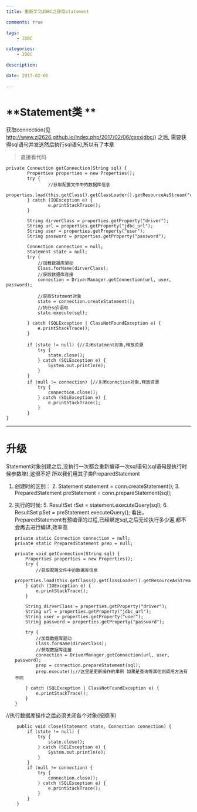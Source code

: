 ```yaml
---
title: 重新学习JDBC之获取statement

comments: true    

tags: 
    - JDBC

categories: 
    - JDBC

description: 

date: 2017-02-06
   
---
```


# **Statement类 **
获取connection(见 http://www.zj2626.github.io/index.php/2017/02/06/cxxxjdbc/) 之后, 需要获得sql语句并发送然后执行sql语句,所以有了本章

<!--more-->

>直接看代码

    private Connection getConnection(String sql) {
            Properties properties = new Properties();
            try {
                    //获取配置文件中的数据库信息
                    properties.load(this.getClass().getClassLoader().getResourceAsStream("com/jdbc/jdbc.properties"));
            } catch (IOException e) {
                    e.printStackTrace();
            }
    
            String dirverClass = properties.getProperty("driver");
            String url = properties.getProperty("jdbc_url");
            String user = properties.getProperty("user");
            String password = properties.getProperty("password");
            
            Connection connection = null;
            Statement state = null;
            try {
                //加载数据库驱动 
                Class.forName(dirverClass);
                //获取数据库连接
                connection = DriverManager.getConnection(url, user, password);
                            
                //获取Statment对象
                state = connection.createStatement();
                //执行sql语句
                state.execute(sql);
    
            } catch (SQLException | ClassNotFoundException e) {
                e.printStackTrace();
            }
    
            if (state != null) {//关闭statment对象,释放资源
                try {
                    state.close();
                } catch (SQLException e) {
                    System.out.println(e);
                }
            }
            if (null != connection) {//关闭connction对象,释放资源
                try {
                    connection.close();
                } catch (SQLException e) {
                    e.printStackTrace();
                }
            }
    }


---

# **升级**
Statement对象创建之后,没执行一次都会重新编译一次sql语句(sql语句是执行时候参数嘛),这很不好
所以我们用其子类PreparedStatement

1.  创建时的区别： 
	2.  Statement statement = conn.createStatement();
	3.  PreparedStatement preStatement = conn.prepareStatement(sql); 
4.  执行的时候: 
	5.   ResultSet rSet = statement.executeQuery(sql);
	6.    ResultSet pSet = preStatement.executeQuery();
看出，PreparedStatement有预编译的过程,已经绑定sql,之后无论执行多少遍,都不会再去进行编译,效率高


        private static Connection connection = null;
        private static PreparedStatement prep = null;
    
        private void getConnection(String sql) {
            Properties properties = new Properties();
            try {
                //获取配置文件中的数据库信息
                properties.load(this.getClass().getClassLoader().getResourceAsStream("com/jdbc/jdbc.properties"));
            } catch (IOException e) {
                e.printStackTrace();
            }
    
            String dirverClass = properties.getProperty("driver");
            String url = properties.getProperty("jdbc_url");
            String user = properties.getProperty("user");
            String password = properties.getProperty("password");
    
            try {
                //加载数据库驱动
                Class.forName(dirverClass);
                //获取数据库连接
                connection = DriverManager.getConnection(url, user, password);
                prep = connection.prepareStatement(sql);
                prep.execute();//这里是更新操作的事例 如果是查询等其他则调用方法有不同
    
            } catch (SQLException | ClassNotFoundException e) {
                e.printStackTrace();
            }
        }


//执行数据库操作之后必须关闭各个对象(按顺序)


        public void close(Statement state, Connection connection) {
            if (state != null) {
                try {
                    state.close();
                } catch (SQLException e) {
                    System.out.println(e);
                }
            }
            if (null != connection) {
                try {
                    connection.close();
                } catch (SQLException e) {
                    e.printStackTrace();
                }
            }
        }
